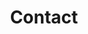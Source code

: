 ---
title: Contact
seo_options:
  description: How to contact us
  featured_image:
  og_type: 
  canonical_link:
content_blocks:
  - _bookshop_name: sections/hero
    heading: Contact Us.
    subheading: We ensure Quality Design.
    image: /images/header/contact-folding-img.jpg
  - _bookshop_name: sections/map-and-details
    business_card:
      _bookshop_name: simple/business-card
      image: /images/contact/contact-img1.png
      portfolio_images:
        - image: "/images/contact/contact-img2.png"
          image_alt: ""
        - image: "/images/contact/contact-img3.png"
          image_alt: ""
        - image: "/images/contact/contact-img4.png"
          image_alt: ""
    map:
      _bookshop_name: generic/map
      latitude: "51.507351"
      longitude: "-0.127758"
  - _bookshop_name: sections/contact-form
    heading:
      heading: Contact Us
    button_content: "Send message"
---